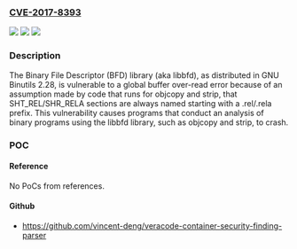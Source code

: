 ### [CVE-2017-8393](https://cve.mitre.org/cgi-bin/cvename.cgi?name=CVE-2017-8393)
![](https://img.shields.io/static/v1?label=Product&message=n%2Fa&color=blue)
![](https://img.shields.io/static/v1?label=Version&message=n%2Fa&color=blue)
![](https://img.shields.io/static/v1?label=Vulnerability&message=n%2Fa&color=brighgreen)

### Description

The Binary File Descriptor (BFD) library (aka libbfd), as distributed in GNU Binutils 2.28, is vulnerable to a global buffer over-read error because of an assumption made by code that runs for objcopy and strip, that SHT_REL/SHR_RELA sections are always named starting with a .rel/.rela prefix. This vulnerability causes programs that conduct an analysis of binary programs using the libbfd library, such as objcopy and strip, to crash.

### POC

#### Reference
No PoCs from references.

#### Github
- https://github.com/vincent-deng/veracode-container-security-finding-parser

